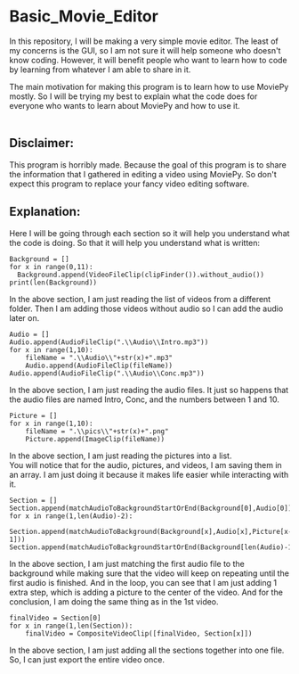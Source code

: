 # Basic_Movie_Editor
In this repository, I will be making a very simple movie editor. The least of my concerns is the GUI, so I am not sure it will help someone who doesn't know coding. However, it will benefit people who want to learn how to code by learning from whatever I am able to share in it.<br>

The main motivation for making this program is to learn how to use MoviePy mostly. So I will be trying my best to explain what the code does for everyone who wants to learn about MoviePy and how to use it.<br><br>

Disclaimer:
-------------------
This program is horribly made. Because the goal of this program is to share the information that I gathered in editing a video using MoviePy. So don't expect this program to replace your fancy video editing software.

Explanation:
-------------------
Here I will be going through each section so it will help you understand what the code is doing. So that it will help you understand what is written: <br>
        
    Background = []
    for x in range(0,11):
      Background.append(VideoFileClip(clipFinder()).without_audio())
    print(len(Background))

In the above section, I am just reading the list of videos from a different folder. Then I am adding those videos without audio so I can add the audio later on.

    Audio = []
    Audio.append(AudioFileClip(".\\Audio\\Intro.mp3"))
    for x in range(1,10):
        fileName = ".\\Audio\\"+str(x)+".mp3"
        Audio.append(AudioFileClip(fileName))
    Audio.append(AudioFileClip(".\\Audio\\Conc.mp3"))

In the above section, I am just reading the audio files. It just so happens that the audio files are named Intro, Conc, and the numbers between 1 and 10.

    Picture = []
    for x in range(1,10):
        fileName = ".\\pics\\"+str(x)+".png"
        Picture.append(ImageClip(fileName))
        
In the above section, I am just reading the pictures into a list. <br/>
You will notice that for the audio, pictures, and videos, I am saving them in an array. I am just doing it because it makes life easier while interacting with it.

    Section = []
    Section.append(matchAudioToBackgroundStartOrEnd(Background[0],Audio[0]))
    for x in range(1,len(Audio)-2):
        Section.append(matchAudioToBackground(Background[x],Audio[x],Picture[x-1]))
    Section.append(matchAudioToBackgroundStartOrEnd(Background[len(Audio)-1],Audio[len(Audio)-1]))
    
In the above section, I am just matching the first audio file to the background while making sure that the video will keep on repeating until the first audio is finished. And in the loop, you can see that I am just adding 1 extra step, which is adding a picture to the center of the video. And for the conclusion, I am doing the same thing as in the 1st video.

    finalVideo = Section[0]
    for x in range(1,len(Section)):
        finalVideo = CompositeVideoClip([finalVideo, Section[x]])

In the above section, I am just adding all the sections together into one file. So, I can just export the entire video once.
